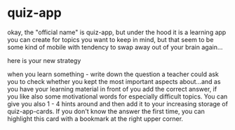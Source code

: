 # quiz-app

okay, the "official name" is quiz-app, but under the hood it is a learning app you can create for topics you want to keep in mind, but that seem to be some kind of mobile with tendency to swap away out of your brain again...

here is your new strategy

when you learn something - write down the question a teacher could ask you to check whether you kept the most important aspects about...and as you have your learning material in front of you add the correct answer, if you like also some motivational words for especially difficult topics. You can give you also 1 - 4 hints around and then add it to your increasing storage of quiz-app-cards. If you don't know the answer the first time, you can highlight this card with a bookmark at the right upper corner.
